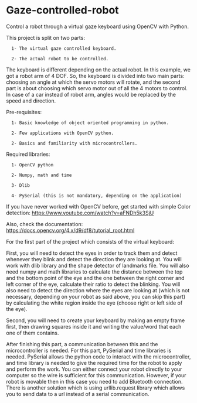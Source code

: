 # Gaze-controlled-robot

Control a robot through a virtual gaze keyboard using OpenCV with Python.

This project is split on two parts: 

      1- The virtual gaze controlled keyboard.
      
      2- The actual robot to be controlled.

  The keyboard is different depending on the actual robot. In this example, we got a robot arm of 4 DOF. So, the keyboard is divided into two main parts: choosing an angle at which the servo motors will rotate, and the second part is about choosing which servo motor out of all the 4 motors to control.
  In case of a car instead of robot arm, angles would be replaced by the speed and direction. 

Pre-requisites: 
      
      1- Basic knowledge of object oriented programming in python.
      
      2- Few applications with OpenCV python.
      
      2- Basics and familiarity with microcontrollers.
      
Required libraries:

      1- OpenCV python
      
      2- Numpy, math and time
      
      3- Dlib
      
      4- PySerial (this is not mandatory, depending on the application)

If you have never worked with OpenCV before, get started with simple Color detection: https://www.youtube.com/watch?v=aFNDh5k3SjU

Also, check the documentation: https://docs.opencv.org/4.x/d9/df8/tutorial_root.html
      
For the first part of the project which consists of the virtual keyboard: 

First, you will need to detect the eyes in order to track them and detect whenever they blink and detect the direction they are looking at. You will work with dlib library and the shape detector of landmarks file.
You will also need numpy and math libraries to calculate the distance between the top and the bottom point of the eye and the one between the right corner and left corner of the eye, calculate their ratio to detect the blinking.
You will also need to detect the direction where the eyes are looking at (which is not necessary, depending on your robot as said above, you can skip this part) by calculating the white region inside the eye (choose right or left side of the eye).

Second, you will need to create your keyboard by making an empty frame first, then drawing squares inside it and writing the value/word that each one of them contains.

After finishing this part, a communication between this and the microcontroller is needed. For this part, PySerial and time libraries is needed. PySerial allows the python code to interact with the microcontroller, and time library is needed to give the required time for the robot to apply and perform the work.
You can either connect your robot directly to your computer so the wire is sufficient for this communication. However, if your robot is movable then in this case you need to add Bluetooth connection. There is another solution which is using urllib.request library which allows you to send data to a url instead of a serial communication. 
